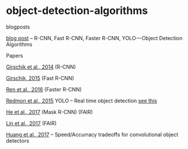# object-detection-algorithms

blogposts

[blog post](https://towardsdatascience.com/r-cnn-fast-r-cnn-faster-r-cnn-yolo-object-detection-algorithms-36d53571365e) – R-CNN, Fast R-CNN, Faster R-CNN, YOLO — Object Detection Algorithms 



Papers



[Girschik et al., 2014](https://arxiv.org/abs/1311.2524) (R-CNN)

[Girschik, 2015](https://arxiv.org/abs/1504.08083) (Fast R-CNN)

[Ren et al., 2016](https://arxiv.org/abs/1506.01497) (Faster R-CNN)

[Redmon et al., 2015](https://pjreddie.com/darknet/yolo/) YOLO – Real time object detection [see this](https://pjreddie.com/darknet/yolo/)

[He et al., 2017](https://arxiv.org/abs/1703.06870) (Mask R-CNN) (FAIR)

[Lin et al., 2017](https://arxiv.org/abs/1708.02002) (FAIR)

[Huang et al., 2017](https://arxiv.org/abs/1611.10012) – Speed/Accurracy tradeoffs for convolutional object detectors


